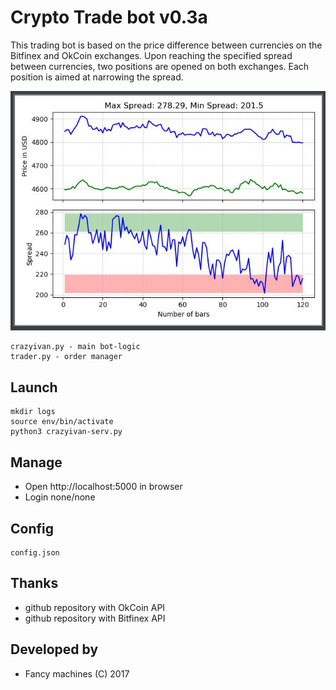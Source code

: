 # Crypto Trade bot v0.3a

This trading bot is based on the price difference between currencies on the Bitfinex and OkCoin exchanges.
Upon reaching the specified spread between currencies, two positions are opened on both exchanges. Each position is aimed at narrowing the spread.


![alt text](https://github.com/kompotkot/Trading-SpreadBot/blob/master/Example.jpg?raw=true)

```
crazyivan.py - main bot-logic
trader.py - order manager
```

## Launch
```
mkdir logs
source env/bin/activate
python3 crazyivan-serv.py
```

## Manage
* Open http://localhost:5000 in browser
* Login none/none

## Config
```
config.json
```

## Thanks
* github repository with OkCoin API
* github repository with Bitfinex API

## Developed by
* Fancy machines (C) 2017
